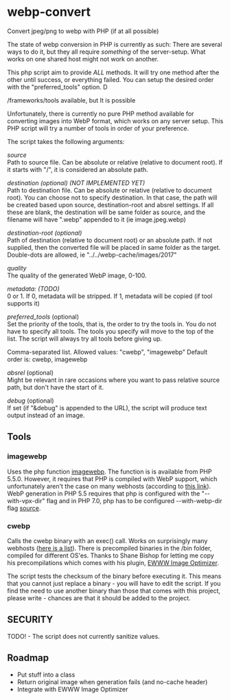 # webp-convert
Convert jpeg/png to webp with PHP (if at all possible)

The state of webp conversion in PHP is currently as such: There are several ways to do it, but they all require *something* of the server-setup. What works on one shared host might not work on another.

This php script aim to provide *ALL* methods. It will try one method after the other until success, or everything failed. You can setup the desired order with the "preferred_tools" option. D


/frameworks/tools available, but It is possible 

Unfortunately, there is currently no pure PHP method available for converting images into WebP format, which works on any server setup. This PHP script will try a number of tools in order of your preference.

The script takes the following arguments:

*source*\
Path to source file. Can be absolute or relative (relative to document root). If it starts with "/", it is considered an absolute path.

*destination (optional) (NOT IMPLEMENTED YET)*\
Path to destination file. Can be absolute or relative (relative to document root). You can choose not to specify destination. In that case, the path will be created based upon source, destination-root and absrel settings. If all these are blank, the destination will be same folder as source, and the filename will have ".webp" appended to it (ie image.jpeg.webp)

*destination-root (optional)*\
Path of destination (relative to document root) or an absolute path. If not supplied, then the converted file will be placed in same folder as the target. Double-dots are allowed, ie "../../webp-cache/images/2017"

*quality*\
The quality of the generated WebP image, 0-100.

*metadata: (TODO)*\
0 or 1. If 0, metadata will be stripped. If 1, metadata will be copied (if tool supports it)

*preferred_tools* (optional)\
Set the priority of the tools, that is, the order to try the tools in. You do not have to specify all tools. The tools you specify will move to the top of the list. The script will always try all tools before giving up.

Comma-separated list.
Allowed values: "cwebp", "imagewebp"
Default order is: cwebp, imagewebp

*absrel* (optional)\
Might be relevant in rare occasions where you want to pass relative source path, but don't have the start of it.

*debug* (optional)\
If set (if "&debug" is appended to the URL), the script will produce text output instead of an image.

## Tools

### imagewebp
Uses the php function [imagewebp](http://php.net/manual/en/function.imagewebp.php). The function is is available from PHP 5.5.0. However, it requires that PHP is compiled with WebP support, which unfortunately aren't the case on many webhosts (according to [this link](https://stackoverflow.com/questions/25248382/how-to-create-a-webp-image-in-php)). WebP generation in PHP 5.5 requires that php is configured with the "--with-vpx-dir" flag and in PHP 7.0, php has to be configured --with-webp-dir flag [source](http://il1.php.net/manual/en/image.installation.php).

### cwebp
Calls the cwebp binary with an exec() call. Works on surprisingly many webhosts ([here is a list](https://wordpress.org/plugins/ewww-image-optimizer/#installation)). There is precompiled binaries in the /bin folder, compiled for different OS'es. Thanks to Shane Bishop for letting me copy his precompilations which comes with his plugin, [EWWW Image Optimizer](https://ewww.io/).

The script tests the checksum of the binary before executing it. This means that you cannot just replace a binary - you will have to edit the script. If you find the need to use another binary than those that comes with this project, please write - chances are that it should be added to the project.

## SECURITY
TODO! - The script does not currently sanitize values.

## Roadmap
* Put stuff into a class
* Return original image when generation fails (and no-cache header)
* Integrate with EWWW Image Optimizer




